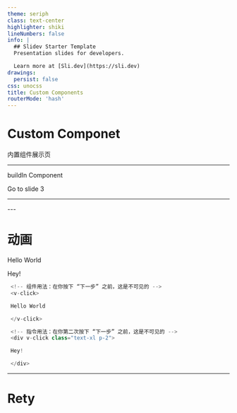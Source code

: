 ```yaml
---
theme: seriph
class: text-center
highlighter: shiki
lineNumbers: false
info: |
  ## Slidev Starter Template
  Presentation slides for developers.

  Learn more at [Sli.dev](https://sli.dev)
drawings:
  persist: false
css: unocss
title: Custom Components
routerMode: 'hash'
---
```


# Custom Componet

内置组件展示页

---

buildIn Component

<div class="grid grid-cols-2 gap-2">

<Arrow x1="10" y1="20" x2="100" y2="200" />

<AutoFitText :max="200" :min="100" modelValue="Some text"/>

<LightOrDark>
  <template #dark>Dark mode is on</template>
  <template #light>Light mode is on</template>
</LightOrDark>

<Link to="3">Go to slide 3</Link>

</div>

---

<WordIndex word="hello" :deleted="[1]" :added="[2]"/>

<Counter />
---

# 动画

<div class="grid grid-cols-2">

  <!-- 组件用法：在你按下 “下一步” 之前，这是不可见的 -->
  <v-click>

  Hello World

  </v-click>

  <!-- 指令用法：在你第二次按下 “下一步” 之前，这是不可见的 -->
  <div v-click class="text-xl p-2">

  Hey!

  </div>
</div>

 ```typescript
  <!-- 组件用法：在你按下 “下一步” 之前，这是不可见的 -->
  <v-click>

  Hello World

  </v-click>

  <!-- 指令用法：在你第二次按下 “下一步” 之前，这是不可见的 -->
  <div v-click class="text-xl p-2">

  Hey!

  </div>
 ```

---

# Rety

<Rety />
